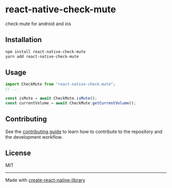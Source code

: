 # react-native-check-mute
check mute for android and ios
## Installation

```sh
npm install react-native-check-mute
yarn add react-native-check-mute
```

## Usage

```js
import CheckMute from "react-native-check-mute";
// ...

const isMute = await CheckMute.isMute();
const currentVolume = await CheckMute.getCurrentVolume();
```

## Contributing

See the [contributing guide](CONTRIBUTING.md) to learn how to contribute to the repository and the development workflow.

## License

MIT

---

Made with [create-react-native-library](https://github.com/callstack/react-native-builder-bob)

